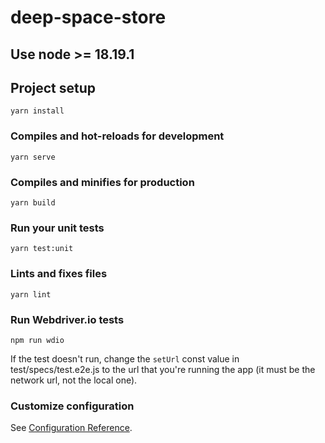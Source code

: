 # deep-space-store

## Use node >= 18.19.1

## Project setup
```
yarn install
```

### Compiles and hot-reloads for development
```
yarn serve
```

### Compiles and minifies for production
```
yarn build
```

### Run your unit tests
```
yarn test:unit
```

### Lints and fixes files
```
yarn lint
```

### Run Webdriver.io tests
```
npm run wdio
```
If the test doesn't run, change the `setUrl` const value in test/specs/test.e2e.js to the url that you're running the app (it must be the network url, not the local one).

### Customize configuration
See [Configuration Reference](https://cli.vuejs.org/config/).
